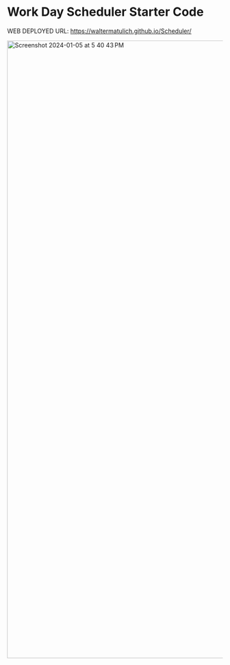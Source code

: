 # Work Day Scheduler Starter Code


WEB DEPLOYED URL: https://waltermatulich.github.io/Scheduler/

<img width="1440" alt="Screenshot 2024-01-05 at 5 40 43 PM" src="https://github.com/waltermatulich/Scheduler/assets/152677493/db567c94-0d08-45e7-88b1-2db03813965c">
